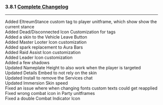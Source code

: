 ### 3.8.1 [Complete Changelog](https://github.com/eltreum0/eltruism/blob/main/Changelog.md)
___
Added EltreumStance custom tag to player unitframe, which show show the current stance\
Added Dead/Disconnected Icon Customization for tags\
Added a skin to the Vehicle Leave Button\
Added Master Looter Icon customization\
Added spark replacement to Aura Bars\
Added Raid Assist Icon customization\
Added Leader Icon customization\
Added a few shadows\
Updated Nameplate Height to also work when the player is targeted\
Updated Details Embed to not rely on the skin\
Updated Install to remove the Services chat\
Updated Immersion Skin speed\
Fixed an issue where when changing fonts custom texts could get reapplied\
Fixed wrong combat icon in Party unitframes\
Fixed a double Combat Indicator Icon
